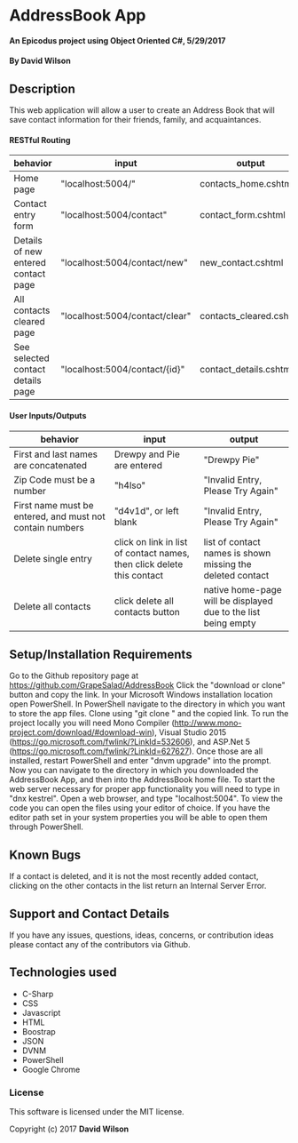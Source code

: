 # AddressBook App

#### An Epicodus project using Object Oriented C#, 5/29/2017

#### **By David Wilson**

## Description

This web application will allow a user to create an Address Book that will save contact information for their friends, family, and acquaintances.

#### RESTful Routing
| behavior | input | output |
|---|---|---|
| Home page | "localhost:5004/" | contacts_home.cshtml |
| Contact entry form | "localhost:5004/contact" | contact_form.cshtml |
| Details of new entered contact page | "localhost:5004/contact/new" | new_contact.cshtml |
| All contacts cleared page | "localhost:5004/contact/clear" | contacts_cleared.cshtml |
| See selected contact details page | "localhost:5004/contact/{id}" | contact_details.cshtml |

#### User Inputs/Outputs
| behavior | input | output |
|---|---|---|
| First and last names are concatenated | Drewpy and Pie are entered | "Drewpy Pie" |
| Zip Code must be a number | "h4lso" | "Invalid Entry, Please Try Again" |
| First name must be entered, and must not contain numbers | "d4v1d", or left blank | "Invalid Entry, Please Try Again" |
| Delete single entry | click on link in list of contact names, then click delete this contact | list of contact names is shown missing the deleted contact |
| Delete all contacts | click delete all contacts button | native home-page will be displayed due to the list being empty |

## Setup/Installation Requirements

Go to the Github repository page at https://github.com/GrapeSalad/AddressBook
Click the "download or clone" button and copy the link.
In your Microsoft Windows installation location open PowerShell.
In PowerShell navigate to the directory in which you want to store the app files.
Clone using "git clone " and the copied link.
To run the project locally you will need Mono Compiler (http://www.mono-project.com/download/#download-win), Visual Studio 2015 (https://go.microsoft.com/fwlink/?LinkId=532606), and ASP.Net 5 (https://go.microsoft.com/fwlink/?LinkId=627627).
Once those are all installed, restart PowerShell and enter "dnvm upgrade" into the prompt.
Now you can navigate to the directory in which you downloaded the AddressBook App, and then into the AddressBook home file.
To start the web server necessary for proper app functionality you will need to type in "dnx kestrel".
Open a web browser, and type "localhost:5004".
To view the code you can open the files using your editor of choice.
If you have the editor path set in your system properties you will be able to open them through PowerShell.

## Known Bugs

If a contact is deleted, and it is not the most recently added contact, clicking on the other contacts in the list return an Internal Server Error.

## Support and Contact Details

If you have any issues, questions, ideas, concerns, or contribution ideas please contact any of the contributors via Github.

## Technologies used

* C-Sharp
* CSS
* Javascript
* HTML
* Boostrap
* JSON
* DVNM
* PowerShell
* Google Chrome

### License

This software is licensed under the MIT license.

Copyright (c) 2017 **David Wilson**
